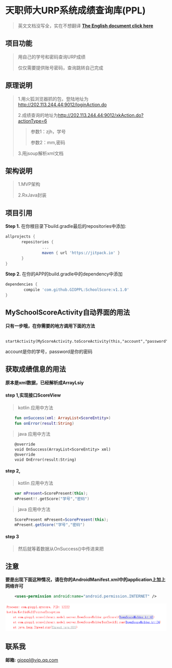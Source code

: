 天职师大URP系统成绩查询库(PPL)
======================================================
>英文文档没写全，实在不想翻译
**[The English document click here](https://github.com/GIOPPL/SchoolScore/blob/master/EnglishMD.md)**

项目功能
-------------------
>用自己的学号和密码查询URP成绩
>
>仅仅需要提供账号密码，查询跳转自己完成

原理说明
--------
> 1.用火狐浏览器抓的包，登陆地址为<http://202.113.244.44:9012/loginAction.do>
>
> 2.成绩查询的地址为<http://202.113.244.44:9012/xkAction.do?actionType=6>
>>参数1：zjh，学号
>>
>>参数2：mm,密码
>>
> 3.用jsoup解析xml文档

架构说明
-------
> 1.MVP架构
>
> 2.RxJava封装

项目引用
---------
**Step 1.** 在你根目录下build.gradle最后的repositories中添加:
```groovy
allprojects {
	   repositories {
		        ...
		        maven { url 'https://jitpack.io' }
	   }
}
```

**Step 2.** 在你的APP的build.gradle中的dependency中添加
```groovy
dependencies {
	    compile 'com.github.GIOPPL:SchoolScore:v1.1.0'
}
```

MySchoolScoreActivity自动界面的用法
----------------------------------
**只有一步哦，在你需要的地方调用下面的方法** 
```adnroid 
    startActivity(MyScoreActivity.toScoreActivity(this,"account","password"))
```
account是你的学号，password是你的密码

获取成绩信息的用法
----------------------------------
**原本是xml数据，已经解析成ArrayLsiy<ScoreEnity>** 
#### step 1,实现接口ScoreView

>kotlin 应用中方法
```kotlin 
    fun onSuccess(xml: ArrayList<ScoreEntity>)
    fun onError(result:String)
```
>java 应用中方法
```android
    @override
    void OnSuccess(ArrayList<ScoreEntity> xml)
    @override
    void OnError(result:String)
```
#### step 2,
>kotlin 应用中方法
```kotlin
    var mPresent=ScorePresent(this);
    mPresent!!.getScore("学号","密码")
```
>java 应用中方法
```java
    ScorePresent mPresent=ScorePresent(this);
    mPresent.getScore("学号","密码")
```
#### step 3
> 然后就等着数据从OnSuccess()中传进来把

注意
--------
**要是出现下面这种情况，请在你的AndroidManifest.xml中的application上加上网络许可**
```xml
    <uses-permission android:name="android.permission.INTERNET" />
```

![error](https://github.com/GIOPPL/SchoolScore/blob/master/error_image.png)

联系我
-------
 **邮箱:** gioppl@vip.qq.com
